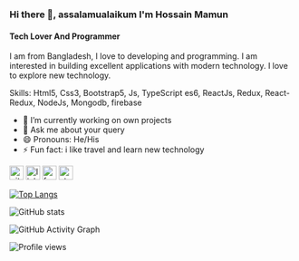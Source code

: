 ### Hi there 👋, assalamualaikum I'm Hossain Mamun
#### Tech Lover And Programmer

I am from Bangladesh, I love to developing and programming. I am interested in building excellent applications with modern technology. I love to explore new technology.

Skills: Html5, Css3, Bootstrap5, Js, TypeScript es6, ReactJs, Redux, React-Redux, NodeJs, Mongodb, firebase

- 🔭 I’m currently working on own projects  
- 💬 Ask me about your query 
- 😄 Pronouns: He/His 
- ⚡ Fun fact: i like travel and learn new technology 


[<img src='https://cdn.jsdelivr.net/npm/simple-icons@3.0.1/icons/github.svg' alt='github' height='25'>](https://github.com/hossainmamun)  [<img src='https://cdn.jsdelivr.net/npm/simple-icons@3.0.1/icons/linkedin.svg' alt='linkedin' height='25'>](https://www.linkedin.com/in/www.linkedin.com/in/mamun-hossain-2021/)  [<img src='https://cdn.jsdelivr.net/npm/simple-icons@3.0.1/icons/facebook.svg' alt='facebook' height='25'>](https://www.facebook.com/https://www.facebook.com/mamunhossain.mamun.2021/)  [<img src='https://cdn.jsdelivr.net/npm/simple-icons@3.0.1/icons/stackoverflow.svg' alt='stackoverflow' height='25'>](https://stackoverflow.com/users/https://stackoverflow.com/users/14724928/hossain-mamun?tab=profile)  

[![Top Langs](https://github-readme-stats.vercel.app/api/top-langs/?username=hossainmamun)](https://github.com/anuraghazra/github-readme-stats)

![GitHub stats](https://github-readme-stats.vercel.app/api?username=hossainmamun&show_icons=true)  

![GitHub Activity Graph](https://activity-graph.herokuapp.com/graph?username=hossainmamun)  

![Profile views](https://gpvc.arturio.dev/hossainmamun)  
